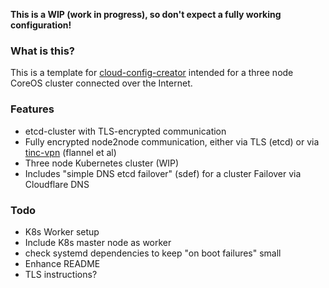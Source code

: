 **This is a WIP (work in progress), so don't expect a fully working configuration!**

### What is this?

This is a template for [cloud-config-creator](https://github.com/m3adow/cloud-config-creator) intended for a three node CoreOS cluster
connected over the Internet.

### Features

* etcd-cluster with TLS-encrypted communication
* Fully encrypted node2node communication, either via TLS (etcd) or via [tinc-vpn](http://tinc-vpn.org/) (flannel et al)
* Three node Kubernetes cluster (WIP)
* Includes "simple DNS etcd failover" (sdef) for a cluster Failover via Cloudflare DNS

### Todo

* K8s Worker setup
* Include K8s master node as worker
* check systemd dependencies to keep "on boot failures" small
* Enhance README
* TLS instructions?
